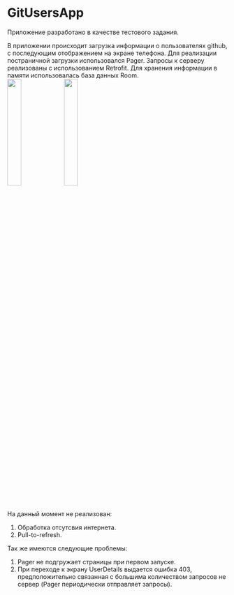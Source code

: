 # GitUsersApp
Приложение разработано в качестве тестового задания.  

В приложении происходит загрузка информации о пользователях github, с последующим отображением на экране телефона. Для реализации постраничной загрузки использовался Pager.
Запросы к серверу реализованы с использованием Retrofit. Для хранения информации в памяти использовалась база данных Room.  
<img src=MainScreen.png width = 25%> <img src=UserDetailsScreen.png width = 25%>  

На данный момент не реализован:  
1. Обработка отсутсвия интернета.  
2. Pull-to-refresh.

Так же имеются следующие проблемы:  
1. Pager не подгружает страницы при первом запуске.  
2. При переходе к экрану UserDetails выдается ошибка 403, предположительно связанная с большима количеством запросов не сервер (Pager периодически отправляет запросы).
